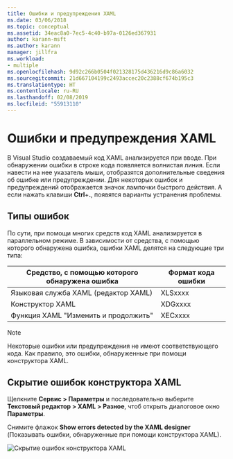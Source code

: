 ```yaml
---
title: Ошибки и предупреждения XAML
ms.date: 03/06/2018
ms.topic: conceptual
ms.assetid: 34eac8a0-7ec5-4c40-b97a-0126ed367931
author: karann-msft
ms.author: karann
manager: jillfra
ms.workload:
- multiple
ms.openlocfilehash: 9d92c266b0504f021328175d436216d9c86a6032
ms.sourcegitcommit: 21d667104199c2493accec20c2388cf674b195c3
ms.translationtype: HT
ms.contentlocale: ru-RU
ms.lasthandoff: 02/08/2019
ms.locfileid: "55913110"
---
```

# <a name="xaml-errors-and-warnings"></a>Ошибки и предупреждения XAML

В Visual Studio создаваемый код XAML анализируется при вводе. При обнаружении ошибки в строке кода появляется волнистая линия. Если навести на нее указатель мыши, отобразятся дополнительные сведения об ошибке или предупреждении. Для некоторых ошибок и предупреждений отображается значок лампочки быстрого действия. А если нажать клавиши **Ctrl**+**.**, появятся варианты устранения проблемы.

## <a name="error-types"></a>Типы ошибок

По сути, при помощи многих средств код XAML анализируется в параллельном режиме. В зависимости от средства, с помощью которого обнаружена ошибка, ошибки XAML делятся на следующие три типа:

|**Средство, с помощью которого обнаружена ошибка**|**Формат кода ошибки**|
| - |-----------------|
|Языковая служба XAML (редактор XAML)|XLSxxxx|
|Конструктор XAML|XDGxxxx|
|Функция XAML "Изменить и продолжить"|XECxxxx|

> [!Note]
> Некоторые ошибки или предупреждения не имеют соответствующего кода. Как правило, это ошибки, обнаруженные при помощи конструктора XAML.


## <a name="suppress-xaml-designer-errors"></a>Скрытие ошибок конструктора XAML

Щелкните **Сервис > Параметры** и последовательно выберите **Текстовый редактор > XAML > Разное**, чтоб открыть диалоговое окно **Параметры**.

Снимите флажок **Show errors detected by the XAML designer** (Показывать ошибки, обнаруженные при помощи конструктора XAML).

![Скрытие ошибок конструктора XAML](../designers/media/suppress_xaml_designer_errors.png)
